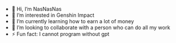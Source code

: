 - 👋 Hi, I’m NasNasNas
- 👀 I’m interested in Genshin Impact
- 🌱 I’m currently learning how to earn a lot of money
- 💞️ I’m looking to collaborate with a person who can do all my work
- ⚡ Fun fact: I cannot program without gpt

<!---
NasNasNas7631/NasNasNas7631 is a ✨ special ✨ repository because its `README.md` (this file) appears on your GitHub profile.
You can click the Preview link to take a look at your changes.
--->
